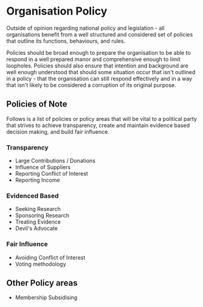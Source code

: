 # Organisation Policy

Outside of opinion regarding national policy and legislation - all organisations benefit from a well structured and considered set of policies that outline its functions, behaviours, and rules.

Policies should be broad enough to prepare the organisation to be able to respond in a well prepared manor and comprehensive enough to limit loopholes. Policies should also ensure that intention and background are well enough understood that should some situation occur that isn't outlined in a policy - that the organisation can still respond effectively and in a way that isn't likely to be considered a corruption of its original purpose.

## Policies of Note

Follows is a list of policies or policy areas that will be vital to a political party that strives to achieve transparency, create and maintain evidence based decision making, and build fair influence.

### Transparency

* Large Contributions / Donations
* Influence of Suppliers
* Reporting Conflict of Interest
* Reporting Income

### Evidenced Based

* Seeking Research
* Sponsoring Research
* Treating Evidence
* Devil's Advocate

### Fair Influence

* Avoiding Conflict of Interest
* Voting methodology

## Other Policy areas

* Membership Subsidising
